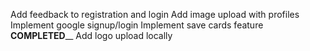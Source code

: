 Add feedback to registration and login
Add image upload with profiles
Implement google signup/login
Implement save cards feature
______________COMPLETED________________
Add logo upload locally